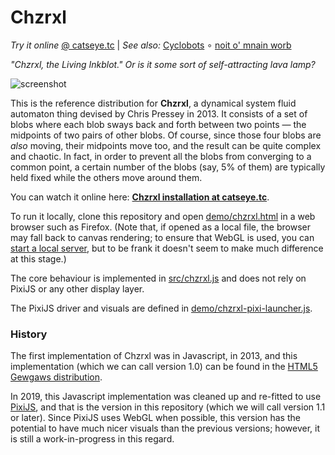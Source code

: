 Chzrxl
======

_Try it online_ [@ catseye.tc](https://catseye.tc/installation/Chzrxl)
| _See also:_ [Cyclobots](https://codeberg.org/catseye/Cyclobots#cyclobots)
∘ [noit o' mnain worb](https://codeberg.org/catseye/noit-o-mnain-worb#noit-o-mnain-worb)

_"Chzrxl, the Living Inkblot." Or is it some sort of self-attracting lava lamp?_

![screenshot](https://static.catseye.tc/images/screenshots/Chzrxl.jpg)

This is the reference distribution for **Chzrxl**, a dynamical system
fluid automaton thing devised by Chris Pressey in 2013.  It consists
of a set of blobs where each blob sways back and forth between two
points — the midpoints of two pairs of other blobs.  Of course, since
those four blobs are *also* moving, their midpoints move too, and
the result can be quite complex and chaotic.  In fact, in order to
prevent all the blobs from converging to a common point, a certain
number of the blobs (say, 5% of them) are typically held fixed while
the others move around them.

You can watch it online here: **[Chzrxl installation at catseye.tc][]**.

To run it locally, clone this repository and open
[demo/chzrxl.html](demo/chzrxl.html) in a web browser such as
Firefox.  (Note that, if opened as a local file, the browser may fall back
to canvas rendering; to ensure that WebGL is used, you can
[start a local server][], but to be frank it doesn't seem to make much
difference at this stage.)

The core behaviour is implemented in [src/chzrxl.js](src/chzrxl.js) and
does not rely on PixiJS or any other display layer.

The PixiJS driver and visuals are defined in
[demo/chzrxl-pixi-launcher.js](demo/chzrxl-pixi-launcher.js).

### History ###

The first implementation of Chzrxl was in Javascript, in 2013, and this
implementation (which we can call version 1.0) can be found in the
[HTML5 Gewgaws distribution][].

In 2019, this Javascript implementation was cleaned up and re-fitted to use
[PixiJS][], and that is the version in this repository (which we will call
version 1.1 or later).  Since PixiJS uses WebGL when possible, this version
has the potential to have much nicer visuals than the previous versions;
however, it is still a work-in-progress in this regard.

[Chzrxl installation at catseye.tc]: https://catseye.tc/installation/Chzrxl
[HTML5 Gewgaws distribution]: https://catseye.tc/distribution/HTML5%20Gewgaws%20distribution
[PixiJS]: http://www.pixijs.com/
[start a local server]: https://web.archive.org/web/20190117102459/https://github.com/mrdoob/three.js/wiki/How-to-run-things-locally#run-local-server
